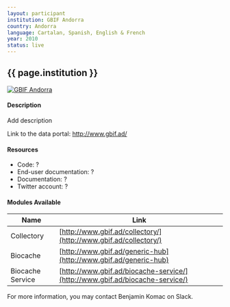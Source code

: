 ```yaml
---
layout: participant
institution: GBIF Andorra
country: Andorra
language: Cartalan, Spanish, English & French
year: 2010
status: live
---
```


## {{ page.institution }}

[![GBIF Andorra](/assets/img/participants/gbif_andorra.png)](http://www.gbif.ad/)

#### Description 
Add description


Link to the data portal: http://www.gbif.ad/

#### Resources
- Code: ?
- End-user documentation: ?
- Documentation: ?
- Twitter account: ?

#### Modules Available 

| Name              | Link                                                                          | 
| ------------------|-------------------------------------------------------------------------------|
| Collectory		| [http://www.gbif.ad/collectory/](http://www.gbif.ad/collectory/)              |
| Biocache          | [http://www.gbif.ad/generic-hub](http://www.gbif.ad/generic-hub)              |
| Biocache Service  | [http://www.gbif.ad/biocache-service/](http://www.gbif.ad/biocache-service/) |



For more information, you may contact Benjamin Komac on Slack.
